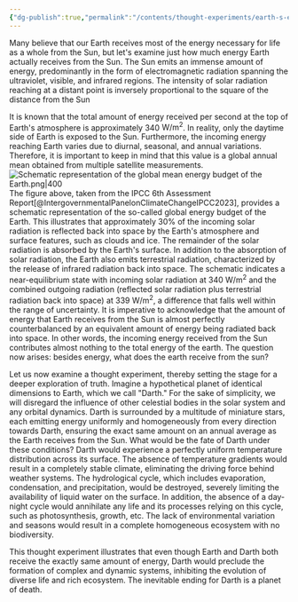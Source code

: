 ```yaml
---
{"dg-publish":true,"permalink":"/contents/thought-experiments/earth-s-energy-budget/","dgShowToc":true,"created":"2024-11-27T23:32:12.295+01:00","updated":"2024-11-28T23:02:21.605+01:00"}
---
```


 

Many believe that our Earth receives most of the energy necessary for life as a whole from the Sun, but let's examine just how much energy Earth actually receives from the Sun. The Sun emits an immense amount of energy, predominantly in the form of electromagnetic radiation spanning the ultraviolet, visible, and infrared regions. The intensity of solar radiation reaching at a distant point is inversely proportional to the square of the distance from the Sun

It is known that the total amount of energy received per second at the top of Earth's atmosphere is approximately 340 $\text{W}/\text{m}^2$. In reality, only the daytime side of Earth is exposed to the Sun. Furthermore, the incoming energy reaching Earth varies due to diurnal, seasonal, and annual variations. Therefore, it is important to keep in mind that this value is a global annual mean obtained from multiple satellite measurements.
![Schematic representation of the global mean energy budget of the Earth.png|400](/img/user/Contents/Thought%20experiments/Schematic%20representation%20of%20the%20global%20mean%20energy%20budget%20of%20the%20Earth.png)
The figure above, taken from the IPCC 6th Assessment Report[@IntergovernmentalPanelonClimateChangeIPCC2023], provides a schematic representation of the so-called global energy budget of the Earth. This illustrates that approximately 30% of the incoming solar radiation is reflected back into space by the Earth's atmosphere and surface features, such as clouds and ice. The remainder of the solar radiation is absorbed by the Earth's surface. In addition to the absorption of solar radiation, the Earth also emits terrestrial radiation, characterized by the release of infrared radiation back into space. The schematic indicates a near-equilibrium state with incoming solar radiation at 340 $\text{W}/\text{m}^{2}$ and the combined outgoing radiation (reflected solar radiation plus terrestrial radiation back into space) at 339 $\text{W}/\text{m}^{2}$, a difference that falls well within the range of uncertainty. It is imperative to acknowledge that the amount of energy that Earth receives from the Sun is almost perfectly counterbalanced by an equivalent amount of energy being radiated back into space. In other words, the incoming energy received from the Sun contributes almost nothing to the total energy of the earth. The question now arises: besides energy, what does the earth receive from the sun?

Let us now examine a thought experiment, thereby setting the stage for a deeper exploration of truth. Imagine a hypothetical planet of identical dimensions to Earth, which we call "Darth." For the sake of simplicity, we will disregard the influence of other celestial bodies in the solar system and any orbital dynamics. Darth is surrounded by a multitude of miniature stars, each emitting energy uniformly and homogeneously from every direction towards Darth, ensuring the exact same amount on an annual average as the Earth receives from the Sun. What would be the fate of Darth under these conditions? Darth would experience a perfectly uniform temperature distribution across its surface. The absence of temperature gradients would result in a completely stable climate, eliminating the driving force behind weather systems. The hydrological cycle, which includes evaporation, condensation, and precipitation, would be destroyed, severely limiting the availability of liquid water on the surface. In addition, the absence of a day-night cycle would annihilate any life and its processes relying on this cycle, such as photosynthesis, growth, etc. The lack of environmental variation and seasons would result in a complete homogeneous ecosystem with no biodiversity. 

This thought experiment illustrates that even though Earth and Darth both receive the exactly same amount of energy, Darth would preclude the formation of complex and dynamic systems, inhibiting the evolution of diverse life and rich ecosystem. The inevitable ending for Darth is a planet of death.

